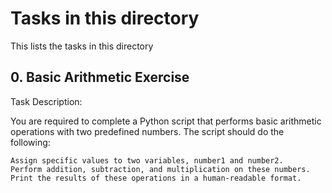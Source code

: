 # Tasks in this directory
This lists the tasks in this directory

## 0. Basic Arithmetic Exercise
Task Description:

You are required to complete a Python script that performs basic arithmetic operations with two predefined numbers. The script should do the following:

    Assign specific values to two variables, number1 and number2.
    Perform addition, subtraction, and multiplication on these numbers.
    Print the results of these operations in a human-readable format.


